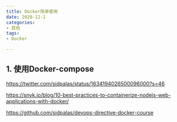 ```yaml
---
title: Docker简单使用
date: 2020-12-1
categories: 
- 其他
tags: 
- Docker

---
```


## 1. 使用Docker-compose

https://twitter.com/sidpalas/status/1634194026500096000?s=46

https://snyk.io/blog/10-best-practices-to-containerize-nodejs-web-applications-with-docker/

https://github.com/sidpalas/devops-directive-docker-course
